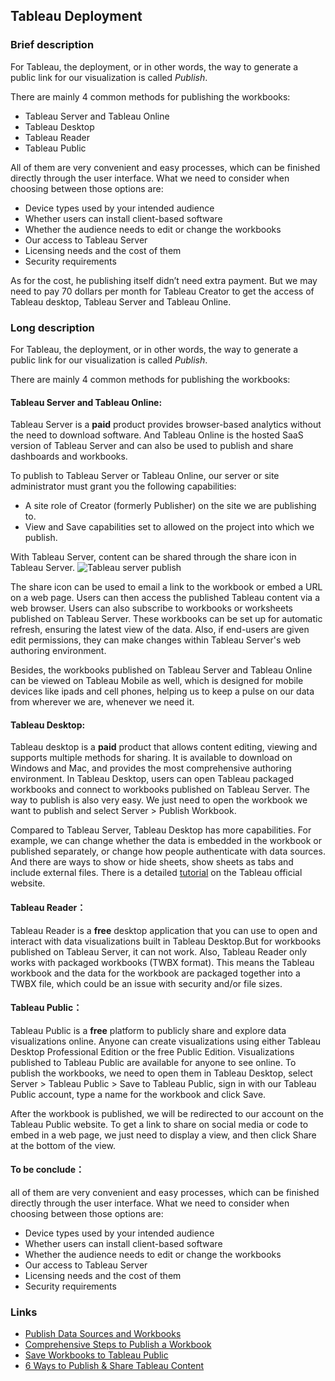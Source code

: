 
## Tableau Deployment
### Brief description

For Tableau, the deployment, or in other words, the way to generate a public link for our visualization is called *Publish*. 

There are mainly 4 common methods for publishing the workbooks:
* Tableau Server and Tableau Online
* Tableau Desktop
* Tableau Reader
* Tableau Public

All of them are very convenient and easy processes, which can be finished directly through the user interface. What we need to consider when choosing between those options are: 

* Device types used by your intended audience
* Whether users can install client-based software
* Whether the audience needs to edit or change the workbooks
* Our access to Tableau Server
* Licensing needs and the cost of them
* Security requirements

As for the cost, he publishing itself didn’t need extra payment. But we may need to pay 70 dollars per month for Tableau Creator to get the access of Tableau desktop, Tableau Server and Tableau Online. 

### Long description

For Tableau, the deployment, or in other words, the way to generate a public link for our visualization is called *Publish*. 

There are mainly 4 common methods for publishing the workbooks:

#### Tableau Server and Tableau Online:

Tableau Server is a **paid** product provides browser-based analytics without the need to download software. And Tableau Online is the hosted SaaS version of Tableau Server and can also be used to publish and share dashboards and workbooks.

To publish to Tableau Server or Tableau Online, our server or site administrator must grant you the following capabilities:
* A site role of Creator (formerly Publisher) on the site we are publishing to.
* View and Save capabilities set to allowed on the project into which we publish.

With Tableau Server, content can be shared through the share icon in Tableau Server. 
![Tableau server publish](https://i.ibb.co/ysdYsks/Tableau-Server-and-Tableau-Online.jpg)

The share icon can be used to email a link to the workbook or embed a URL on a web page. Users can then access the published Tableau content via a web browser. Users can also subscribe to workbooks or worksheets published on Tableau Server. These workbooks can be set up for automatic refresh, ensuring the latest view of the data. Also, if end-users are given edit permissions, they can make changes within Tableau Server's web authoring environment.

Besides, the workbooks published on Tableau Server and Tableau Online can be viewed on Tableau Mobile as well, which is designed for mobile devices like ipads and cell phones, helping us to keep a pulse on our data from wherever we are, whenever we need it.

#### Tableau Desktop:

Tableau desktop is a **paid** product that allows content editing, viewing and supports multiple methods for sharing. It is available to download on Windows and Mac, and provides the most comprehensive authoring environment. In Tableau Desktop, users can open Tableau packaged workbooks and connect to workbooks published on Tableau Server. The way to publish is also very easy. We just need to open the workbook we want to publish and select Server > Publish Workbook. 

Compared to Tableau Server, Tableau Desktop has more capabilities. For example, we can change whether the data is embedded in the workbook or published separately, or change how people authenticate with data sources. And there are ways to show or hide sheets, show sheets as tabs and include external files. There is a detailed [tutorial](https://help.tableau.com/current/pro/desktop/en-us/publish_workbooks_howto.htm#choose-how-to-generate-thumbnails-for-workbooks-with-user-filters) on the Tableau official website.
 
#### Tableau Reader：

Tableau Reader is a **free** desktop application that you can use to open and interact with data visualizations built in Tableau Desktop.But for workbooks published on Tableau Server, it can not work. Also, Tableau Reader only works with packaged workbooks (TWBX format). This means the Tableau workbook and the data for the workbook are packaged together into a TWBX file, which could be an issue with security and/or file sizes.

#### Tableau Public：

Tableau Public is a **free** platform to publicly share and explore data visualizations online. Anyone can create visualizations using either Tableau Desktop Professional Edition or the free Public Edition. Visualizations published to Tableau Public are available for anyone to see online. To publish the workbooks, we need to open them in Tableau Desktop, select Server > Tableau Public > Save to Tableau Public, sign in with our Tableau Public account, type a name for the workbook and click Save.

After the workbook is published, we will be redirected to our account on the Tableau Public website. To get a link to share on social media or code to embed in a web page, we just need to display a view, and then click Share at the bottom of the view.


#### To be conclude：

all of them are very convenient and easy processes, which can be finished directly through the user interface. What we need to consider when choosing between those options are: 

* Device types used by your intended audience
* Whether users can install client-based software
* Whether the audience needs to edit or change the workbooks
* Our access to Tableau Server
* Licensing needs and the cost of them
* Security requirements

### Links
* [Publish Data Sources and Workbooks](https://help.tableau.com/current/pro/desktop/en-us/publish_overview.htm)
* [Comprehensive Steps to Publish a Workbook](https://help.tableau.com/current/pro/desktop/en-us/publish_workbooks_howto.htm)
* [Save Workbooks to Tableau Public](https://help.tableau.com/current/pro/desktop/en-us/publish_workbooks_tableaupublic.htm)
* [6 Ways to Publish & Share Tableau Content](https://senturus.com/blog/six-ways-to-publish-share-tableau-content/)
